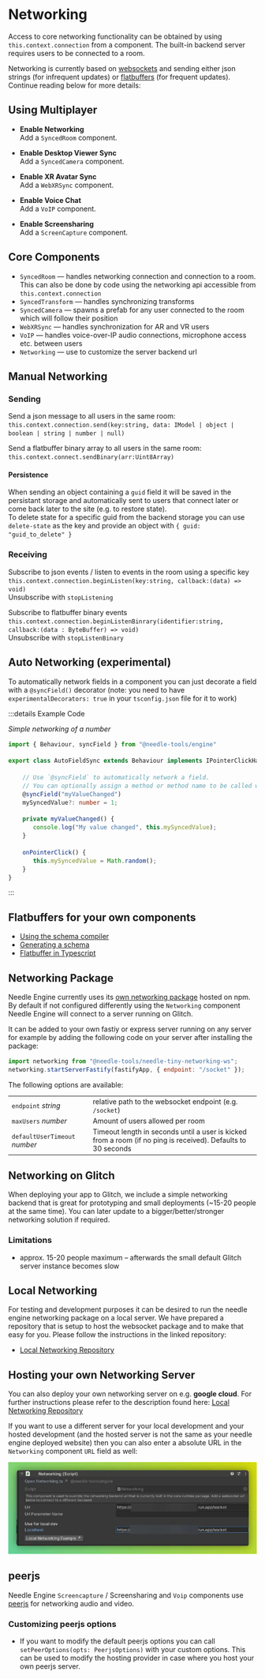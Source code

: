# Networking

Access to core networking functionality can be obtained by using ``this.context.connection`` from a component. The built-in backend server requires users to be connected to a room.

Networking is currently based on [websockets](https://github.com/jjxxs/websocket-ts) and sending either json strings (for infrequent updates) or [flatbuffers](https://google.github.io/flatbuffers/) (for frequent updates). Continue reading below for more details:

## Using Multiplayer

- **Enable Networking**  
  Add a `SyncedRoom` component.

- **Enable Desktop Viewer Sync**  
  Add a `SyncedCamera` component.

- **Enable XR Avatar Sync**  
  Add a `WebXRSync` component.
  
- **Enable Voice Chat**  
  Add a `VoIP` component.
  
- **Enable Screensharing**  
  Add a `ScreenCapture` component.


## Core Components

- ``SyncedRoom`` — handles networking connection and connection to a room.   
  This can also be done by code using the networking api  accessible from `this.context.connection`
- ``SyncedTransform`` — handles synchronizing transforms
- ``SyncedCamera`` — spawns a prefab for any user connected to the room which will follow their position
- ``WebXRSync`` — handles synchronization for AR and VR users
- ``VoIP`` — handles voice-over-IP audio connections, microphone access etc. between users
- ``Networking`` — use to customize the server backend url


## Manual Networking

### Sending

Send a json message to all users in the same room:   
``this.context.connection.send(key:string, data: IModel | object | boolean | string | number | null)``

Send a flatbuffer binary array to all users in the same room:   
``this.context.connect.sendBinary(arr:Uint8Array)``

#### Persistence
When sending an object containing a `guid` field it will be saved in the persistant storage and automatically sent to users that connect later or come back later to the site (e.g. to restore state).   
To delete state for a specific guid from the backend storage you can use `delete-state` as the key and provide an object with `{ guid: "guid_to_delete" } ` 

### Receiving
Subscribe to json events / listen to events in the room using a specific key  
``this.context.connection.beginListen(key:string, callback:(data) => void)``   
Unsubscribe with ``stopListening``

Subscribe to flatbuffer binary events   
``this.context.connection.beginListenBinrary(identifier:string, callback:(data : ByteBuffer) => void)``   
Unsubscribe with ``stopListenBinary``

## Auto Networking (experimental)

To automatically network fields in a component you can just decorate a field with a ``@syncField()`` decorator (note: you need to have ``experimentalDecorators: true`` in your ``tsconfig.json`` file for it to work)

:::details Example Code


<!-- SAMPLE network color change
*Automatically network a color field. The following script also changes the color randomly on click*
-->


*Simple networking of a number*
```ts
import { Behaviour, syncField } from "@needle-tools/engine"

export class AutoFieldSync extends Behaviour implements IPointerClickHandler {

    // Use `@syncField` to automatically network a field. 
    // You can optionally assign a method or method name to be called when the value changes
    @syncField("myValueChanged")
    mySyncedValue?: number = 1;
    
    private myValueChanged() {
       console.log("My value changed", this.mySyncedValue);
    }
    
    onPointerClick() {
       this.mySyncedValue = Math.random();
    }
}
```
:::

## Flatbuffers for your own components

- [Using the schema compiler](https://google.github.io/flatbuffers/flatbuffers_guide_using_schema_compiler.html)
- [Generating a schema](https://google.github.io/flatbuffers/flatbuffers_guide_writing_schema.html)
- [Flatbuffer in Typescript](https://google.github.io/flatbuffers/flatbuffers_guide_use_typescript.html)



## Networking Package

Needle Engine currently uses its [own networking package](https://fwd.needle.tools/needle-engine/packages/needle-engine-networking) hosted on npm. By default if not configured differently using the `Networking` component Needle Engine will connect to a server running on Glitch.

It can be added to your own fastiy or express server running on any server for example by adding the following code on your server after installing the package:
```js
import networking from "@needle-tools/needle-tiny-networking-ws";
networking.startServerFastify(fastifyApp, { endpoint: "/socket" });
```

The following options are available:

|  |  | 
| -- | -- |
| `endpoint` *string* | relative path to the websocket endpoint (e.g. `/socket`) |
| `maxUsers` *number* | Amount of users allowed per room |
| `defaultUserTimeout` *number* | Timeout length in seconds until a user is kicked from a room (if no ping is received). Defaults to 30 seconds |


## Networking on Glitch

When deploying your app to Glitch, we include a simple networking backend that is great for prototyping and small deployments (~15-20 people at the same time). You can later update to a bigger/better/stronger networking solution if required.  

### Limitations

- approx. 15-20 people maximum – afterwards the small default Glitch server instance becomes slow


## Local Networking

For testing and development purposes it can be desired to run the needle engine networking package on a local server. We have prepared a repository that is setup to host the websocket package and to make that easy for you. Please follow the instructions in the linked repository:
- [Local Networking Repository](https://fwd.needle.tools/needle-engine/local-networking-repository)

## Hosting your own Networking Server

You can also deploy your own networking server on e.g. **google cloud**. For further instructions please refer to the description found here: [Local Networking Repository](https://fwd.needle.tools/needle-engine/local-networking-repository)

If you want to use a different server for your local development and your hosted development (and the hosted server is not the same as your needle engine deployed website) then you can also enter a absolute URL in the `Networking` component `URL` field as well:    

![Needle Engine Networking component with networking server hosted elswhere](/imgs/networking_absolute.webp)

## peerjs

Needle Engine `Screencapture` / Screensharing and `Voip` components use [peerjs](https://peerjs.com/) for networking audio and video. 

### Customizing peerjs options

- If you want to modify the default peerjs options you can call `setPeerOptions(opts: PeerjsOptions)` with your custom options. This can be used to modify the hosting provider in case where you host your own peerjs server.
